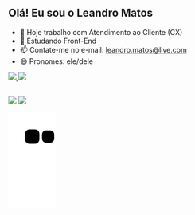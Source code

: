 ## Olá! Eu sou o Leandro Matos

- 🔭 Hoje trabalho com Atendimento ao Cliente (CX)
- 🌱 Estudando Front-End
- 📫 Contate-me no e-mail: leandro.matos@live.com
- 😄 Pronomes: ele/dele

<div>
  <a href="https://github.com/matosleandro">
  <img height="180em" src="https://github-readme-stats.vercel.app/api?username=matosleandro&show_icons=true&theme=blueberry&include_all_commits=true&count_private=true"/>
  <img height="180em" src="https://github-readme-stats.vercel.app/api/top-langs/?username=matosleandro&layout=compact&langs_count=16&theme=blueberry"/>
</div>

##

<div>
  <a href="https://www.linkedin.com/in/matosleandro/" target="_blank"><img src="https://img.shields.io/badge/LinkedIn-0077B5?style=for-the-badge&logo=linkedin&logoColor=white" target="_blank"></a>
    <a href="mailto:leandro.matos@live.com" target="_blank"><img src="https://img.shields.io/badge/Microsoft_Outlook-0078D4?style=for-the-badge&logo=microsoft-outlook&logoColor=white" target="_blank"></a>
</div>

![snake gif](https://github.com/matosleandro/matosleandro/blob/output/github-contribution-grid-snake.svg)
